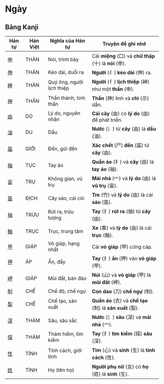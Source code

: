 # Ngày

## Bảng Kanji

| Hán tự | Hán Việt | Nghĩa của Hán tự | Truyện để ghi nhớ |
|---|---|---|---|
| [申](https://www.google.com/search?q=https://mazii.net/vi-VN/search/kanji/javi/%E7%94%B3) | THÂN | Nói, trình bày | Cái **miệng** (口) và **chữ thập** (十) là **nói** (申). |
| [伸](https://www.google.com/search?q=https://mazii.net/vi-VN/search/kanji/javi/%E4%BC%B8) | THÂN | Kéo dài, duỗi ra | **Người** (亻) **kéo dài** (伸) ra. |
| [紳](https://www.google.com/search?q=https://mazii.net/vi-VN/search/kanji/javi/%E7%B4%B3) | THÂN | Quý ông, người lịch thiệp | **Người** (亻) **lịch thiệp** (紳) như một **thần** (申). |
| [神](https://www.google.com/search?q=https://mazii.net/vi-VN/search/kanji/javi/%E7%A5%9E) | THẦN | Thần thánh, tinh thần | **Thần** (神) linh và **chỉ** (示) dẫn. |
| [由](https://www.google.com/search?q=https://mazii.net/vi-VN/search/kanji/javi/%E7%94%B1) | DO | Lý do, nguyên nhân | **Cái cây** (由) có **lý do** (由) để phát triển. |
| [油](https://www.google.com/search?q=https://mazii.net/vi-VN/search/kanji/javi/%E6%B2%B9) | DU | Dầu | **Nước** (氵) từ **cây** (由) là **dầu** (油). |
| [届](https://www.google.com/search?q=https://mazii.net/vi-VN/search/kanji/javi/%E5%B1%8A) | GIỚI | Đến, gửi đến | **Xác chết** (尸) **đến** (届) từ **cây** (由). |
| [袖](https://www.google.com/search?q=https://mazii.net/vi-VN/search/kanji/javi/%E8%A2%96) | TỤC | Tay áo | **Quần áo** (衤) và **cây** (由) là **tay áo** (袖). |
| [宙](https://www.google.com/search?q=https://mazii.net/vi-VN/search/kanji/javi/%E5%AE%99) | TRỤ | Không gian, vũ trụ | **Mái nhà** (宀) và **lý do** (由) là **vũ trụ** (宙). |
| [笛](https://www.google.com/search?q=https://mazii.net/vi-VN/search/kanji/javi/%E7%AC%9B) | ĐỊCH | Cây sáo, cái còi | **Tre** (竹) và **lý do** (由) là cái **sáo** (笛). |
| [抽](https://www.google.com/search?q=https://mazii.net/vi-VN/search/kanji/javi/%E6%8A%BD) | TRỪU | Rút ra, trừu tượng | **Tay** (扌) **rút ra** (抽) từ **cây** (由). |
| [軸](https://www.google.com/search?q=https://mazii.net/vi-VN/search/kanji/javi/%E8%BB%B8) | TRỤC | Trục, trung tâm | **Xe** (車) và **lý do** (由) là cái **trục** (軸). |
| [甲](https://www.google.com/search?q=https://mazii.net/vi-VN/search/kanji/javi/%E7%94%B2) | GIÁP | Vỏ giáp, hạng nhất | Cái **vỏ giáp** (甲) cứng cáp. |
| [押](https://www.google.com/search?q=https://mazii.net/vi-VN/search/kanji/javi/%E6%8A%BC) | ÁP | Ấn, đẩy | **Tay** (扌) **ấn** (押) vào **vỏ giáp** (甲). |
| [岬](https://www.google.com/search?q=https://mazii.net/vi-VN/search/kanji/javi/%E5%B2%AC) | GIÁP | Mũi đất, bán đảo | **Núi** (山) và **vỏ giáp** (甲) là **mũi đất** (岬). |
| [制](https://www.google.com/search?q=https://mazii.net/vi-VN/search/kanji/javi/%E5%88%B6) | CHẾ | Chế độ, chế ngự | **Con dao** (刀) **chế ngự** (制). |
| [製](https://www.google.com/search?q=https://mazii.net/vi-VN/search/kanji/javi/%E8%A3%BD) | CHẾ | Chế tạo, sản xuất | **Quần áo** (衣) và **chế tạo** (制) là **sản xuất** (製). |
| [深](https://www.google.com/search?q=https://mazii.net/vi-VN/search/kanji/javi/%E6%B7%B1) | THÂM | Sâu, sâu sắc | **Nước** (氵) **sâu** (深) và **mái nhà** (宀). |
| [探](https://www.google.com/search?q=https://mazii.net/vi-VN/search/kanji/javi/%E6%8E%A2) | THÁM | Thám hiểm, tìm kiếm | **Tay** (扌) **tìm kiếm** (探) **sâu** (深). |
| [性](https://www.google.com/search?q=https://mazii.net/vi-VN/search/kanji/javi/%E6%80%A7) | TÍNH | Tính cách, giới tính | **Tim** (心) và **sinh** (生) là **tính cách** (性). |
| [姓](https://www.google.com/search?q=https://mazii.net/vi-VN/search/kanji/javi/%E5%A7%93) | TÍNH | Họ (tên họ) | **Người phụ nữ** (女) có **họ** (姓) là **sinh** (生). |

